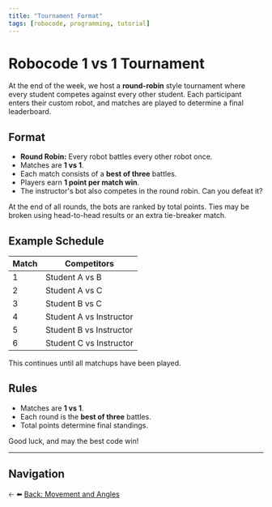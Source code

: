 ```yaml
---
title: "Tournament Format"
tags: [robocode, programming, tutorial]
---
```

# Robocode 1 vs 1 Tournament

At the end of the week, we host a **round-robin** style tournament where every student competes against every other student. Each participant enters their custom robot, and matches are played to determine a final leaderboard.

## Format

* **Round Robin:** Every robot battles every other robot once.
* Matches are **1 vs 1**.
* Each match consists of a **best of three** battles.
* Players earn **1 point per match win**.
* The instructor's bot also competes in the round robin. Can you defeat it?

At the end of all rounds, the bots are ranked by total points. Ties may be broken using head-to-head results or an extra tie-breaker match.

## Example Schedule

| Match | Competitors             |
| ----- | ----------------------- |
| 1     | Student A vs B          |
| 2     | Student A vs C          |
| 3     | Student B vs C          |
| 4     | Student A vs Instructor |
| 5     | Student B vs Instructor |
| 6     | Student C vs Instructor |

This continues until all matchups have been played.

## Rules

* Matches are **1 vs 1**.
* Each round is the **best of three** battles.
* Total points determine final standings.

Good luck, and may the best code win!

---

## Navigation

🡠 ⬅️ [Back: Movement and Angles](/robocode/Day-4/00_movement_angles)

